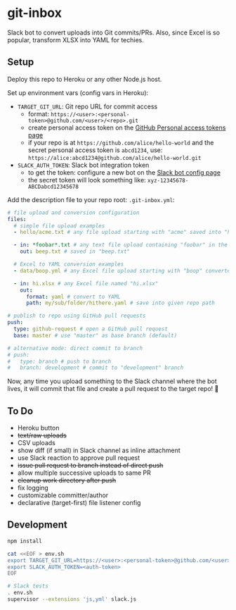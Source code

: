 # git-inbox

Slack bot to convert uploads into Git commits/PRs. Also, since Excel is so popular, transform XLSX into YAML for techies.

## Setup

Deploy this repo to Heroku or any other Node.js host.

Set up environment vars (config vars in Heroku):

- `TARGET_GIT_URL`: Git repo URL for commit access
    - format: `https://<user>:<personal-token>@github.com/<user>/<repo>.git`
    - create personal access token on the [GitHub Personal access tokens page](https://github.com/settings/tokens)
    - if your repo is at `https://github.com/alice/hello-world` and the secret personal access token is `abcd1234`, use: `https://alice:abcd1234@github.com/alice/hello-world.git`
- `SLACK_AUTH_TOKEN`: Slack bot integration token
    - to get the token: configure a new bot on the [Slack bot config page](https://slack.com/apps/manage/A0F7YS25R-bots)
    - the secret token will look something like: `xyz-12345678-ABCDabcd12345678`

Add the description file to your repo root: `.git-inbox.yml`:

```yaml
# file upload and conversion configuration
files:
  # simple file upload examples
  - hello/acme.txt # any file upload starting with "acme" saved into "hello/acme.txt"

  - in: *foobar*.txt # any text file upload containing "foobar" in the name
    out: beep.txt # saved in "beep.txt"

  # Excel to YAML conversion examples
  - data/boop.yml # any Excel file upload starting with "boop" converted to YAML and saved into "data/boop.yml"

  - in: hi.xlsx # any Excel file named "hi.xlsx"
    out:
      format: yaml # convert to YAML
      path: my/sub/folder/hithere.yaml # save into given repo path

# publish to repo using GitHub pull requests
push:
  type: github-request # open a GitHub pull request
  base: master # use "master" as base branch (default)

# alternative mode: direct commit to branch
# push:
#   type: branch # push to branch
#   branch: development # commit to "development" branch
```

Now, any time you upload something to the Slack channel where the bot lives, it will commit that file and create a pull request to the target repo! 🤖

## To Do

- Heroku button
- ~~text/raw uploads~~
- CSV uploads
- show diff (if small) in Slack channel as inline attachment
- use Slack reaction to approve pull request
- ~~issue pull request to branch instead of direct push~~
- allow multiple successive uploads to same PR
- ~~cleanup work directory after push~~
- fix logging
- customizable committer/author
- declarative (target-first) file listener config

## Development

```sh
npm install

cat <<EOF > env.sh
export TARGET_GIT_URL=https://<user>:<personal-token>@github.com/<user>/<repo>.git
export SLACK_AUTH_TOKEN=<auth-token>
EOF

# Slack tests
. env.sh
supervisor --extensions 'js,yml' slack.js
```
